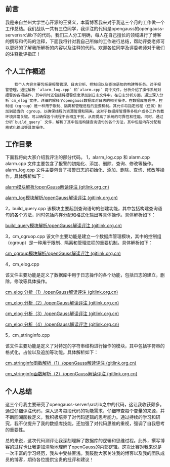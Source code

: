 ## 前言
​		我是来自兰州大学兰心开源的王贤义，本篇博客我来对于我这三个月的工作做一个工作总结。我们战队一共有三位同学，我评注的代码是opengauss的opengauss-server\src\lib下的代码，我们三人分工明确，每人在自己擅长的领域进行了博客的撰写和代码的注释，下面我将针对我自己所做的工作进行总结，帮助评委老师可以更好的了解我所解析的内容以及注释的代码。欢迎各位同学及评委老师对于我们的注释批评指正！

## 个人工作概述
 		我个人内容主要包括是报警管理、日志分析、控制组以及查询语句的构建等任务。对于报警管理，通过解析 `alarm_log.cpp` 和`alarm.cpp` 两个文件，分析介绍了操作系统对报警的各项操作，其中同时还包括将报警信息添加到日志文件中。在日志分析方面，通过深入分析`cm_elog`文件，详细的解释了opengauss数据库对日志的相关操作。在数据库管理中，控制组（cgroup）是一种用于限制、隔离和管理进程的重要机制。其允许将指定线程（任务）附加到适当的 cgroup，以确保线程的资源管理和隔离。这对于数据库管理等多租户或多工作负载环境非常关键，可以确保各个线程不会相互干扰，从而提高了系统的可靠性和性能。同时，通过分析`build_query` 文件，解析了其中包括构建查询语句的各个方法，其中包括内存分配和格式化输出等具体操作。
## 工作目录
下面我将向大家介绍我评注的部分代码。
1，alarm_log.cpp 和 alarm.cpp
alarm.cpp 文件主要包含了报警的初始化、添加、删除、查询、修改等操作。alarm_log.cpp 文件主要包含了报警日志的初始化、添加、删除、查询、修改等操作。具体解析如下：

[alarm模块解析/openGauss解读评注 (gitlink.org.cn)](https://forum.gitlink.org.cn/forums/10036/detail)

[alarm_log模块解析/openGauss解读评注 (gitlink.org.cn)](https://forum.gitlink.org.cn/forums/10037/detail)

2，build_query.cpp
该模块主要起到查询语句的创建功能，其中包括构建查询语句的各个方法，同时包括内存分配和格式化输出等具体操作。具体解析如下：

[build_query模块解析/openGauss解读评注 (gitlink.org.cn)](https://forum.gitlink.org.cn/forums/10038/detail)

3，cm_cgruop.cpp
该文件主要功能是建立一个数据库管理模块，其中的控制组（cgroup）是一种用于限制、隔离和管理进程的重要机制。具体解析如下：

[cm_cgroup模块解析/openGauss解读评注 (gitlink.org.cn)](https://forum.gitlink.org.cn/forums/10039/detail)

4，cm_elog.cpp

该文件主要功能是定义了数据库中用于日志操作的各个功能，包括日志的建立，删除，修改等具体操作。

[cm_elog 分析（1）/openGauss解读评注 (gitlink.org.cn)](https://forum.gitlink.org.cn/forums/10126/detail)

[cm_elog 分析（2）/openGauss解读评注 (gitlink.org.cn)](https://forum.gitlink.org.cn/forums/10127/detail)

[cm_elog 分析（3）/openGauss解读评注 (gitlink.org.cn)](https://forum.gitlink.org.cn/forums/10128/detail)

[cm_elog 分析（4）/openGauss解读评注 (gitlink.org.cn)](https://forum.gitlink.org.cn/forums/10129/detail)

5，cm_stringinfo.cpp

该文件主要功能是定义了对特定的字符串结构进行操作的模块，其中包括字符串的格式化，占位以及追加等功能。具体解析如下：

[cm_stringinfo函数解析（1）/openGauss解读评注 (gitlink.org.cn)](https://forum.gitlink.org.cn/forums/10254/detail)

[cm_stringinfo函数解析（2）/openGauss解读评注 (gitlink.org.cn)](https://forum.gitlink.org.cn/forums/10255/detail)

## 个人总结
​		这三个月我主要研究了opengauss-server\src\lib之中的代码，这让我收获颇多。通过仔细评注代码，深入思考每段代码的功能需求，仔细审查每个变量的来源，并不断回溯函数定义，我积极培养了对代码逻辑的思考能力。通过持续的学习和研究，我不仅提升了我的数据库技能，还加强了对代码思维的重视，强调了自我思考的重要性。

​	总的来说，这次代码测评让我深刻理解了数据库的逻辑和思维过程。此外，撰写博客的过程也让我更加清晰地理解了openGauss的内部逻辑。这次比赛对我来说是一次丰富的学习经历，我从中受益匪浅。我鼓励大家关注我的博客以及我的团队成员的博客，期待各位提供宝贵的批评和建议！